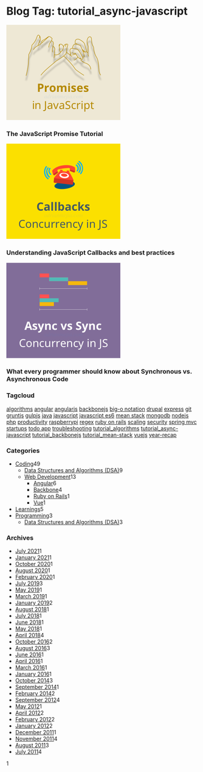 



Blog Tag: tutorial\_async-javascript
====================================

[<img src="/images/promises-concurrency-in-javascript-small.png" width="300" height="250" />](/promises-tutorial-concurrency-in-javascript-node/)

### The JavaScript Promise Tutorial

[<img src="/images/callbacks-concurrency-in-javascript-small.png" width="300" height="250" />](/callbacks-concurrency-in-javascript-node/)

### Understanding JavaScript Callbacks and best practices

[<img src="/images/async-vs-sync-concurrency-in-javascript-small.png" width="300" height="250" />](/asynchronous-vs-synchronous-handling-concurrency-in-javascript/)

### What every programmer should know about Synchronous vs. Asynchronous Code

### Tagcloud

[algorithms](/tags/algorithms/) [angular](/tags/angular/) [angularjs](/tags/angularjs/) [backbonejs](/tags/backbonejs/) [big-o notation](/tags/big-o-notation/) [drupal](/tags/drupal/) [express](/tags/express/) [git](/tags/git/) [gruntjs](/tags/gruntjs/) [gulpjs](/tags/gulpjs/) [java](/tags/java/) [javascript](/tags/javascript/) [javascript es6](/tags/javascript-es6/) [mean stack](/tags/mean-stack/) [mongodb](/tags/mongodb/) [nodejs](/tags/nodejs/) [php](/tags/php/) [productivity](/tags/productivity/) [raspberrypi](/tags/raspberrypi/) [regex](/tags/regex/) [ruby on rails](/tags/ruby-on-rails/) [scaling](/tags/scaling/) [security](/tags/security/) [spring mvc](/tags/spring-mvc/) [startups](/tags/startups/) [todo app](/tags/todo-app/) [troubleshooting](/tags/troubleshooting/) [tutorial\_algorithms](/tags/tutorial-algorithms/) [tutorial\_async-javascript](/tags/tutorial-async-javascript/) [tutorial\_backbonejs](/tags/tutorial-backbonejs/) [tutorial\_mean-stack](/tags/tutorial-mean-stack/) [vuejs](/tags/vuejs/) [year-recap](/tags/year-recap/)

### Categories

-   <a href="/categories/coding/" class="category-list-link">Coding</a><span class="category-list-count">49</span>
    -   <a href="/categories/coding/data-structures-and-algorithms-dsa/" class="category-list-link">Data Structures and Algorithms (DSA)</a><span class="category-list-count">9</span>
    -   <a href="/categories/coding/web-development/" class="category-list-link">Web Development</a><span class="category-list-count">13</span>
        -   <a href="/categories/coding/web-development/angular/" class="category-list-link">Angular</a><span class="category-list-count">6</span>
        -   <a href="/categories/coding/web-development/backbone/" class="category-list-link">Backbone</a><span class="category-list-count">4</span>
        -   <a href="/categories/coding/web-development/ruby-on-rails/" class="category-list-link">Ruby on Rails</a><span class="category-list-count">1</span>
        -   <a href="/categories/coding/web-development/vue/" class="category-list-link">Vue</a><span class="category-list-count">1</span>
-   <a href="/categories/learnings/" class="category-list-link">Learnings</a><span class="category-list-count">5</span>
-   <a href="/categories/programming/" class="category-list-link">Programming</a><span class="category-list-count">3</span>
    -   <a href="/categories/programming/data-structures-and-algorithms-dsa/" class="category-list-link">Data Structures and Algorithms (DSA)</a><span class="category-list-count">3</span>

### Archives

-   <a href="/blog/2021/07/" class="archive-list-link">July 2021</a><span class="archive-list-count">1</span>
-   <a href="/blog/2021/01/" class="archive-list-link">January 2021</a><span class="archive-list-count">1</span>
-   <a href="/blog/2020/10/" class="archive-list-link">October 2020</a><span class="archive-list-count">1</span>
-   <a href="/blog/2020/08/" class="archive-list-link">August 2020</a><span class="archive-list-count">1</span>
-   <a href="/blog/2020/02/" class="archive-list-link">February 2020</a><span class="archive-list-count">1</span>
-   <a href="/blog/2019/07/" class="archive-list-link">July 2019</a><span class="archive-list-count">3</span>
-   <a href="/blog/2019/05/" class="archive-list-link">May 2019</a><span class="archive-list-count">1</span>
-   <a href="/blog/2019/03/" class="archive-list-link">March 2019</a><span class="archive-list-count">1</span>
-   <a href="/blog/2019/01/" class="archive-list-link">January 2019</a><span class="archive-list-count">2</span>
-   <a href="/blog/2018/08/" class="archive-list-link">August 2018</a><span class="archive-list-count">1</span>
-   <a href="/blog/2018/07/" class="archive-list-link">July 2018</a><span class="archive-list-count">1</span>
-   <a href="/blog/2018/06/" class="archive-list-link">June 2018</a><span class="archive-list-count">1</span>
-   <a href="/blog/2018/05/" class="archive-list-link">May 2018</a><span class="archive-list-count">1</span>
-   <a href="/blog/2018/04/" class="archive-list-link">April 2018</a><span class="archive-list-count">4</span>
-   <a href="/blog/2016/10/" class="archive-list-link">October 2016</a><span class="archive-list-count">2</span>
-   <a href="/blog/2016/08/" class="archive-list-link">August 2016</a><span class="archive-list-count">3</span>
-   <a href="/blog/2016/06/" class="archive-list-link">June 2016</a><span class="archive-list-count">1</span>
-   <a href="/blog/2016/04/" class="archive-list-link">April 2016</a><span class="archive-list-count">1</span>
-   <a href="/blog/2016/03/" class="archive-list-link">March 2016</a><span class="archive-list-count">1</span>
-   <a href="/blog/2016/01/" class="archive-list-link">January 2016</a><span class="archive-list-count">1</span>
-   <a href="/blog/2014/10/" class="archive-list-link">October 2014</a><span class="archive-list-count">3</span>
-   <a href="/blog/2014/09/" class="archive-list-link">September 2014</a><span class="archive-list-count">1</span>
-   <a href="/blog/2014/02/" class="archive-list-link">February 2014</a><span class="archive-list-count">2</span>
-   <a href="/blog/2012/09/" class="archive-list-link">September 2012</a><span class="archive-list-count">4</span>
-   <a href="/blog/2012/05/" class="archive-list-link">May 2012</a><span class="archive-list-count">1</span>
-   <a href="/blog/2012/04/" class="archive-list-link">April 2012</a><span class="archive-list-count">2</span>
-   <a href="/blog/2012/02/" class="archive-list-link">February 2012</a><span class="archive-list-count">2</span>
-   <a href="/blog/2012/01/" class="archive-list-link">January 2012</a><span class="archive-list-count">2</span>
-   <a href="/blog/2011/12/" class="archive-list-link">December 2011</a><span class="archive-list-count">1</span>
-   <a href="/blog/2011/11/" class="archive-list-link">November 2011</a><span class="archive-list-count">4</span>
-   <a href="/blog/2011/08/" class="archive-list-link">August 2011</a><span class="archive-list-count">3</span>
-   <a href="/blog/2011/07/" class="archive-list-link">July 2011</a><span class="archive-list-count">4</span>

<span class="page-number current">1</span>

